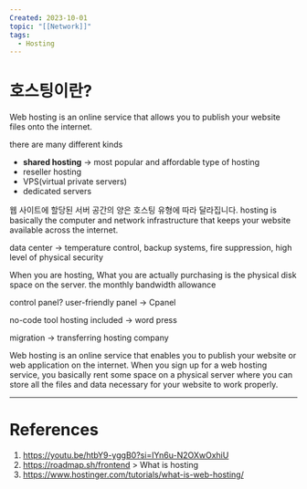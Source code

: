 ```yaml
---
Created: 2023-10-01
topic: "[[Network]]"
tags:
  - Hosting
---
```

# 호스팅이란?
Web hosting is an online service that allows you to publish your website files onto the internet. 

there are many different kinds
- **shared hosting** -> most popular and affordable type of hosting
- reseller hosting
- VPS(virtual private servers)
- dedicated servers

웹 사이트에 할당된 서버 공간의 양은 호스팅 유형에 따라 달라집니다.
hosting is basically the computer and network infrastructure that keeps your website available across the internet. 

data center -> temperature control, backup systems, fire suppression, high level of physical security 

When you are hosting, What you are actually purchasing is the physical disk space on the server. 
the monthly bandwidth allowance 

control panel? user-friendly panel -> Cpanel

no-code tool hosting included -> word press

migration -> transferring hosting company

Web hosting is an online service that enables you to publish your website or web application on the internet. When you sign up for a web hosting service, you basically rent some space on a physical server where you can store all the files and data necessary for your website to work properly.

---
# References
1. https://youtu.be/htbY9-yggB0?si=IYn6u-N2OXwOxhiU
2. https://roadmap.sh/frontend > What is hosting
3. https://www.hostinger.com/tutorials/what-is-web-hosting/